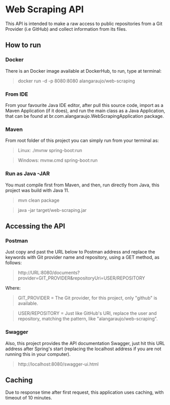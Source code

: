 # Web Scraping API

This API is intended to make a raw access to public repositories from a Git Provider (i.e GitHub) and collect information from its files.

## How to run

### Docker

There is an Docker image available at DockerHub, to run, type at terminal:

> docker run -d -p 8080:8080 alangaraujo/web-scraping

### From IDE

From your favourite Java IDE editor, after pull this source code, import as a Maven Application (if it does), and run the main class as a Java Application, that can be found at br.com.alangaraujo.WebScrapingApplication package.

### Maven

From root folder of this project you can simply run from your terminal as:

> Linux: ./mvnw spring-boot:run

> Windows: mvnw.cmd spring-boot:run

### Run as Java -JAR

You must compile first from Maven, and then, run directly from Java, this project was build with Java 11.

> mvn clean package

> java -jar target/web-scraping.jar

## Accessing the API

### Postman

Just copy and past the URL below to Postman address and replace the keywords with Git provider name and repository, using a GET method, as follows:

> http://URL:8080/documents?provider=GIT_PROVIDER&repositoryUri=USER/REPOSITORY

Where:

>GIT_PROVIDER = The Git provider, for this project, only "github" is available.

>USER/REPOSITORY = Just like GitHub's URI, replace the user and repository, matching the pattern, like "alangaraujo/web-scraping".

### Swagger

Also, this project provides the API documentation Swagger, just hit this URL address after Spring's start (replacing the localhost address if you are not running this in your computer).

> http://localhost:8080/swagger-ui.html

## Caching

Due to response time after first request, this application uses caching, with timeout of 10 minutes.

